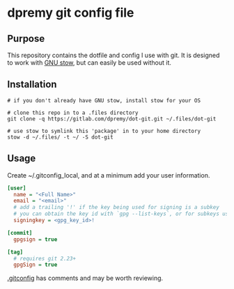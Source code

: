 # dpremy git config file

## Purpose

This repository contains the dotfile and config I use with git. It is designed to work with [GNU stow](https://www.gnu.org/software/stow/), but can easily be used without it.

## Installation

```shell
# if you don't already have GNU stow, install stow for your OS

# clone this repo in to a .files directory
git clone -q https://gitlab.com/dpremy/dot-git.git ~/.files/dot-git

# use stow to symlink this 'package' in to your home directory
stow -d ~/.files/ -t ~/ -S dot-git
```

## Usage

Create ~/.gitconfig_local, and at a minimum add your user information.

```ini
[user]
  name = "<Full Name>"
  email = "<email>"
  # add a trailing '!' if the key being used for signing is a subkey
  # you can obtain the key id with `gpg --list-keys`, or for subkeys use `gpg --edit-key <identity>`
  signingkey = <gpg_key_id>!

[commit]
  gpgsign = true

[tag]
  # requires git 2.23+
  gpgSign = true
```

[.gitconfig](.gitconfig) has comments and may be worth reviewing.
